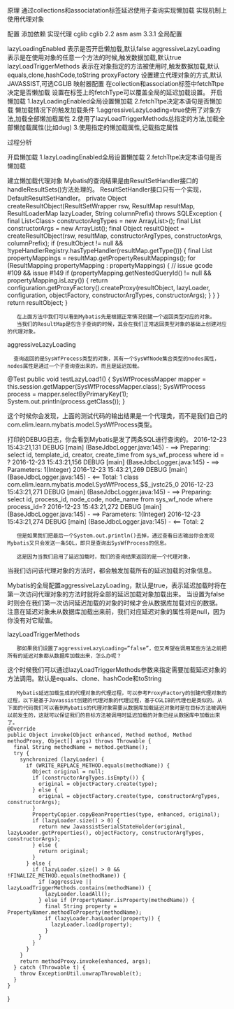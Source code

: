 原理
通过collections和associatation标签延迟使用子查询实现懒加载
实现机制上使用代理对象


配置
添加依赖
实现代理
<dependency>
            <groupId>cglib</groupId>
            <artifactId>cglib</artifactId>
            <version>2.2</version>
        </dependency>
		<dependency>
            <groupId>asm</groupId>
            <artifactId>asm</artifactId>
            <version>3.3.1</version>
        </dependency> 
全局配置
<settings>
		<setting name="lazyLoadingEnabled" value="true"/>
		<setting name="aggressiveLazyLoading" value="false"/>
  <setting name="lazyLoadTriggerMethods" value="equals,clone,hashCode,toString" />
		<setting name="proxyFactory" value="CGLIB"/>
	</settings>

 lazyLoadingEnabled
表示是否开启懒加载,默认false
 aggressiveLazyLoading
表示是在使用对象的任意一个方法的时候,触发数据加载,默认true  
 lazyLoadTriggerMethods
表示在对象指定的方法被使用时,触发数据加载,默认equals,clone,hashCode,toString
 proxyFactory
设置建立代理对象的方式,默认JAVASSIST,可选CGLIB
映射器配置
<collection property="nodes" column="id" select="selectNodes" fetchType="lazy"/>
在collection和association标签中fetchTtpe决定是否懒加载
设置在标签上的fetchType可以覆盖全局的延迟加载设置。
开启懒加载
1.lazyLoadingEnabled全局设置懒加载
2.fetchTtpe决定本语句是否懒加载
懒加载情况下的触发加载条件
1.aggressiveLazyLoading=true使用了对象方法,加载全部懒加载属性
2.使用了lazyLoadTriggerMethods总指定的方法,加载全部懒加载属性(比如dug)
3.使用指定的懒加载属性,记载指定属性






过程分析

开启懒加载
1.lazyLoadingEnabled全局设置懒加载
2.fetchTtpe决定本语句是否懒加载  

 建立懒加载代理对象
       Mybatis的查询结果是由ResultSetHandler接口的handleResultSets()方法处理的。
       ResultSetHandler接口只有一个实现，DefaultResultSetHandler。
  private Object createResultObject(ResultSetWrapper rsw, ResultMap resultMap, ResultLoaderMap lazyLoader, String columnPrefix) throws SQLException {
    final List<Class<?>> constructorArgTypes = new ArrayList<Class<?>>();
    final List<Object> constructorArgs = new ArrayList<Object>();
    final Object resultObject = createResultObject(rsw, resultMap, constructorArgTypes, constructorArgs, columnPrefix);
    if (resultObject != null && !typeHandlerRegistry.hasTypeHandler(resultMap.getType())) {
      final List<ResultMapping> propertyMappings = resultMap.getPropertyResultMappings();
      for (ResultMapping propertyMapping : propertyMappings) {
        // issue gcode #109 && issue #149
        if (propertyMapping.getNestedQueryId() != null && propertyMapping.isLazy()) {
          return configuration.getProxyFactory().createProxy(resultObject, lazyLoader, configuration, objectFactory, constructorArgTypes, constructorArgs);
        }
      }
    }
    return resultObject;
  }
 
       在上面方法中我们可以看到Mybatis先是根据正常情况创建一个返回类型对应的对象。
       当我们的ResultMap是包含子查询的时候，其会在我们正常返回类型对象的基础上创建对应的代理对象。
 
aggressiveLazyLoading

      查询返回的是SysWfProcess类型的对象，其有一个SysWfNode集合类型的nodes属性，nodes属性是通过一个子查询查出来的，而且是延迟加载。
   @Test
   public void testLazyLoad1() {
      SysWfProcessMapper mapper = this.session.getMapper(SysWfProcessMapper.class);
      SysWfProcess process = mapper.selectByPrimaryKey(1);
      System.out.println(process.getClass());
   }
 
这个时候你会发现，上面的测试代码的输出结果是一个代理类，而不是我们自己的com.elim.learn.mybatis.model.SysWfProcess类型。

打印的DEBUG日志，你会看到Mybatis是发了两条SQL进行查询的。
2016-12-23 15:43:21,131 DEBUG [main] (BaseJdbcLogger.java:145) - ==>  Preparing: select id, template_id, creator, create_time from sys_wf_process where id = ?
2016-12-23 15:43:21,156 DEBUG [main] (BaseJdbcLogger.java:145) - ==> Parameters: 1(Integer)
2016-12-23 15:43:21,269 DEBUG [main] (BaseJdbcLogger.java:145) - <==      Total: 1
class com.elim.learn.mybatis.model.SysWfProcess_$$_jvstc25_0
2016-12-23 15:43:21,271 DEBUG [main] (BaseJdbcLogger.java:145) - ==>  Preparing: select id, process_id, node_code, node_name from sys_wf_node where process_id=?
2016-12-23 15:43:21,272 DEBUG [main] (BaseJdbcLogger.java:145) - ==> Parameters: 1(Integer)
2016-12-23 15:43:21,274 DEBUG [main] (BaseJdbcLogger.java:145) - <==      Total: 2
 
       但是如果我们把最后一个System.out.println()去掉，通过查看日志输出你会发现Mybatis又只会发送一条SQL，即只是查询出SysWfProcess的信息。
 
       这是因为当我们启用了延迟加载时，我们的查询结果返回的是一个代理对象，
当我们访问该代理对象的方法时，都会触发加载所有的延迟加载的对象信息。

Mybatis的全局配置aggressiveLazyLoading，默认是true，表示延迟加载时将在第一次访问代理对象的方法时就将全部的延迟加载对象加载出来。
当设置为false时则会在我们第一次访问延迟加载的对象的时候才会从数据库加载对应的数据。
注意在延迟对象未从数据库加载出来前，我们对应延迟对象的属性将是null，因为你没有对它赋值。
     
 
lazyLoadTriggerMethods

 
       那如果我们设置了aggressiveLazyLoading=”false”，但又希望在调用某些方法之前把所有的延迟对象都从数据库加载出来，怎么办呢？
这个时候我们可以通过lazyLoadTriggerMethods参数来指定需要加载延迟对象的方法调用。默认是equals、clone、hashCode和toString
      
       Mybatis延迟加载生成的代理对象的代理过程，可以参考ProxyFactory的创建代理对象的过程，以下是基于Javassist创建的代理对象的代理过程，基于CGLIB的代理也是类似的。从下面的代码我们可以看到Mybatis的代理对象需要从数据库加载延迟对象时是在目标方法被调用以前发生的，这就可以保证我们的目标方法被调用时延迟加载的对象已经从数据库中加载出来了。
    @Override
    public Object invoke(Object enhanced, Method method, Method methodProxy, Object[] args) throws Throwable {
      final String methodName = method.getName();
      try {
        synchronized (lazyLoader) {
          if (WRITE_REPLACE_METHOD.equals(methodName)) {
            Object original = null;
            if (constructorArgTypes.isEmpty()) {
              original = objectFactory.create(type);
            } else {
              original = objectFactory.create(type, constructorArgTypes, constructorArgs);
            }
            PropertyCopier.copyBeanProperties(type, enhanced, original);
            if (lazyLoader.size() > 0) {
              return new JavassistSerialStateHolder(original, lazyLoader.getProperties(), objectFactory, constructorArgTypes, constructorArgs);
            } else {
              return original;
            }
          } else {
            if (lazyLoader.size() > 0 && !FINALIZE_METHOD.equals(methodName)) {
              if (aggressive || lazyLoadTriggerMethods.contains(methodName)) {
                lazyLoader.loadAll();
              } else if (PropertyNamer.isProperty(methodName)) {
                final String property = PropertyNamer.methodToProperty(methodName);
                if (lazyLoader.hasLoader(property)) {
                  lazyLoader.load(property);
                }
              }
            }
          }
        }
        return methodProxy.invoke(enhanced, args);
      } catch (Throwable t) {
        throw ExceptionUtil.unwrapThrowable(t);
      }
    }
  }